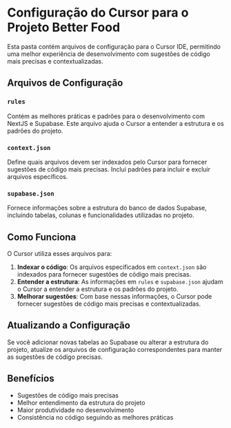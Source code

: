 # Configuração do Cursor para o Projeto Better Food

Esta pasta contém arquivos de configuração para o Cursor IDE, permitindo uma melhor experiência de desenvolvimento com sugestões de código mais precisas e contextualizadas.

## Arquivos de Configuração

### `rules`
Contém as melhores práticas e padrões para o desenvolvimento com NextJS e Supabase. Este arquivo ajuda o Cursor a entender a estrutura e os padrões do projeto.

### `context.json`
Define quais arquivos devem ser indexados pelo Cursor para fornecer sugestões de código mais precisas. Inclui padrões para incluir e excluir arquivos específicos.

### `supabase.json`
Fornece informações sobre a estrutura do banco de dados Supabase, incluindo tabelas, colunas e funcionalidades utilizadas no projeto.

## Como Funciona

O Cursor utiliza esses arquivos para:

1. **Indexar o código**: Os arquivos especificados em `context.json` são indexados para fornecer sugestões de código mais precisas.
2. **Entender a estrutura**: As informações em `rules` e `supabase.json` ajudam o Cursor a entender a estrutura e os padrões do projeto.
3. **Melhorar sugestões**: Com base nessas informações, o Cursor pode fornecer sugestões de código mais precisas e contextualizadas.

## Atualizando a Configuração

Se você adicionar novas tabelas ao Supabase ou alterar a estrutura do projeto, atualize os arquivos de configuração correspondentes para manter as sugestões de código precisas.

## Benefícios

- Sugestões de código mais precisas
- Melhor entendimento da estrutura do projeto
- Maior produtividade no desenvolvimento
- Consistência no código seguindo as melhores práticas 